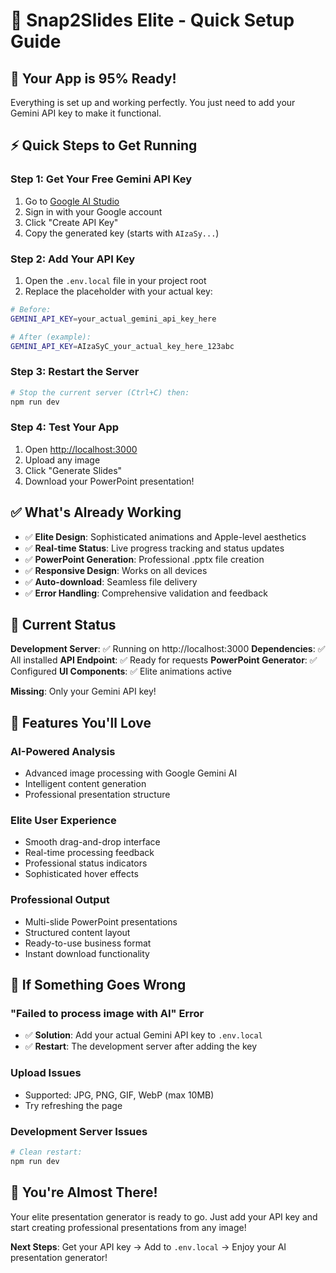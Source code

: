 # 🚀 Snap2Slides Elite - Quick Setup Guide

## 🎯 Your App is 95% Ready!

Everything is set up and working perfectly. You just need to add your Gemini API key to make it functional.

## ⚡ Quick Steps to Get Running

### Step 1: Get Your Free Gemini API Key
1. Go to [Google AI Studio](https://aistudio.google.com/app/apikey)
2. Sign in with your Google account
3. Click "Create API Key" 
4. Copy the generated key (starts with `AIzaSy...`)

### Step 2: Add Your API Key
1. Open the `.env.local` file in your project root
2. Replace the placeholder with your actual key:

```bash
# Before:
GEMINI_API_KEY=your_actual_gemini_api_key_here

# After (example):
GEMINI_API_KEY=AIzaSyC_your_actual_key_here_123abc
```

### Step 3: Restart the Server
```bash
# Stop the current server (Ctrl+C) then:
npm run dev
```

### Step 4: Test Your App
1. Open [http://localhost:3000](http://localhost:3000)
2. Upload any image 
3. Click "Generate Slides"
4. Download your PowerPoint presentation!

## ✅ What's Already Working

- ✅ **Elite Design**: Sophisticated animations and Apple-level aesthetics
- ✅ **Real-time Status**: Live progress tracking and status updates
- ✅ **PowerPoint Generation**: Professional .pptx file creation
- ✅ **Responsive Design**: Works on all devices
- ✅ **Auto-download**: Seamless file delivery
- ✅ **Error Handling**: Comprehensive validation and feedback

## 🔧 Current Status

**Development Server**: ✅ Running on http://localhost:3000
**Dependencies**: ✅ All installed
**API Endpoint**: ✅ Ready for requests
**PowerPoint Generator**: ✅ Configured
**UI Components**: ✅ Elite animations active

**Missing**: Only your Gemini API key!

## 🎨 Features You'll Love

### AI-Powered Analysis
- Advanced image processing with Google Gemini AI
- Intelligent content generation
- Professional presentation structure

### Elite User Experience  
- Smooth drag-and-drop interface
- Real-time processing feedback
- Professional status indicators
- Sophisticated hover effects

### Professional Output
- Multi-slide PowerPoint presentations
- Structured content layout
- Ready-to-use business format
- Instant download functionality

## 🚨 If Something Goes Wrong

### "Failed to process image with AI" Error
- ✅ **Solution**: Add your actual Gemini API key to `.env.local`
- ✅ **Restart**: The development server after adding the key

### Upload Issues
- Supported: JPG, PNG, GIF, WebP (max 10MB)
- Try refreshing the page

### Development Server Issues
```bash
# Clean restart:
npm run dev
```

## 🎯 You're Almost There!

Your elite presentation generator is ready to go. Just add your API key and start creating professional presentations from any image!

**Next Steps**: Get your API key → Add to `.env.local` → Enjoy your AI presentation generator!
